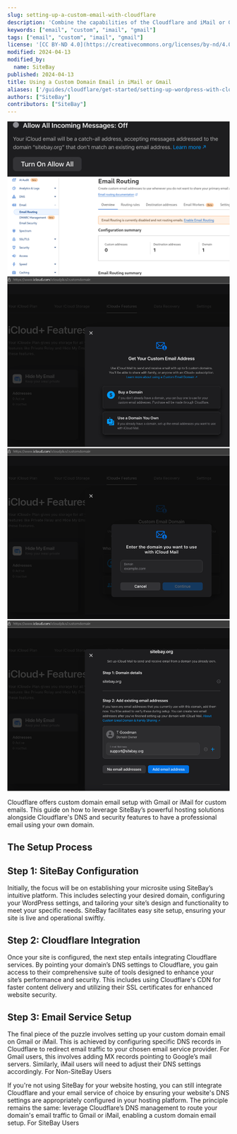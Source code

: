 ```yaml
---
slug: setting-up-a-custom-email-with-cloudflare
description: 'Combine the capabilities of the Cloudflare and iMail or Gmail.'
keywords: ["email", "custom", "imail", "gmail"]
tags: ["email", "custom", "imail", "gmail"]
license: '[CC BY-ND 4.0](https://creativecommons.org/licenses/by-nd/4.0)'
modified: 2024-04-13
modified_by:
  name: SiteBay
published: 2024-04-13
title: Using a Custom Domain Email in iMail or Gmail
aliases: ['/guides/cloudflare/get-started/setting-up-wordpress-with-cloudflare/']
authors: ["SiteBay"]
contributors: ["SiteBay"]
---
```


![iCloud Catchall Email](icloud-catchall.png)
![iCloud Cloudflare Email Routing](icloud-cloudflare-email-routing.png)
![iCloud Catchall Email](icloud-custom-domain.png)
![iCloud Catchall Email](icloud-enter-email.png)
![iCloud Catchall Email](icloud-enter-existing-email.png)

Cloudflare offers custom domain email setup with Gmail or iMail for custom emails. This guide on how to leverage SiteBay’s powerful hosting solutions alongside Cloudflare's DNS and security features to have a professional email using your own domain.
## The Setup Process
## Step 1: SiteBay Configuration

Initially, the focus will be on establishing your microsite using SiteBay’s intuitive platform. This includes selecting your desired domain, configuring your WordPress settings, and tailoring your site’s design and functionality to meet your specific needs. SiteBay facilitates easy site setup, ensuring your site is live and operational swiftly.
## Step 2: Cloudflare Integration

Once your site is configured, the next step entails integrating Cloudflare services. By pointing your domain’s DNS settings to Cloudflare, you gain access to their comprehensive suite of tools designed to enhance your site’s performance and security. This includes using Cloudflare's CDN for faster content delivery and utilizing their SSL certificates for enhanced website security.
## Step 3: Email Service Setup

The final piece of the puzzle involves setting up your custom domain email on Gmail or iMail. This is achieved by configuring specific DNS records in Cloudflare to redirect email traffic to your chosen email service provider. For Gmail users, this involves adding MX records pointing to Google’s mail servers. Similarly, iMail users will need to adjust their DNS settings accordingly.
For Non-SiteBay Users

If you're not using SiteBay for your website hosting, you can still integrate Cloudflare and your email service of choice by ensuring your website's DNS settings are appropriately configured in your hosting platform. The principle remains the same: leverage Cloudflare’s DNS management to route your domain's email traffic to Gmail or iMail, enabling a custom domain email setup.
For SiteBay Users